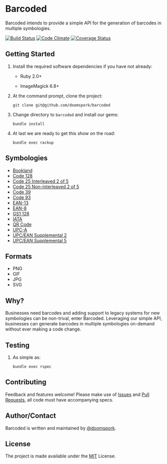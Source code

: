 # Barcoded

Barcoded intends to provide a simple API for the generation of barcodes in multiple symbologies.

[![Build Status](https://travis-ci.org/doomspork/barcoded.png?branch=master)](https://travis-ci.org/doomspork/barcoded) [![Code Climate](https://codeclimate.com/github/doomspork/barcoded.png)](https://codeclimate.com/github/doomspork/barcoded) [![Coverage Status](https://coveralls.io/repos/doomspork/barcoded/badge.png?branch=master)](https://coveralls.io/r/doomspork/barcoded)

## Getting Started

1. Install the required software dependencies if you have not already:

    + Ruby 2.0+

    + ImageMagick 6.8+

2. At the command prompt, clone the project:

	`git clone git@github.com/doomspork/barcoded`

3. Change directory to `barcoded` and install our gems:

	`bundle install`

4. At last we are ready to get this show on the road:

	`bundle exec rackup`

## Symbologies

+ [Bookland](http://en.wikipedia.org/wiki/Bookland)
+ [Code 128](http://en.wikipedia.org/wiki/Code_128)
+ [Code 25 Interleaved 2 of 5](http://en.wikipedia.org/wiki/Interleaved_2_of_5)
+ [Code 25 Non-interleaved 2 of 5](http://en.wikipedia.org/wiki/Interleaved_2_of_5)
+ [Code 39](http://en.wikipedia.org/wiki/Code_39)
+ [Code 93](http://en.wikipedia.org/wiki/Code_93)
+ [EAN-13](http://en.wikipedia.org/wiki/EAN-13)
+ [EAN-8](http://en.wikipedia.org/wiki/EAN-8)
+ [GS1 128](http://en.wikipedia.org/wiki/GS1-128)
+ [IATA](http://en.wikipedia.org/wiki/International_Air_Transport_Association)
+ [QR Code](http://en.wikipedia.org/wiki/QR_code)
+ [UPC-A](http://en.wikipedia.org/wiki/Universal_Product_Code)
+ [UPC/EAN Supplemental 2](http://en.wikipedia.org/wiki/EAN_2)
+ [UPC/EAN Supplemental 5](http://en.wikipedia.org/wiki/EAN_5)

## Formats

+ PNG
+ GIF
+ JPG
+ SVG

## Why?

Businesses need barcodes and adding support to legacy systems for new symbologies can be non-trival, enter Barcoded.  Leveraging our simple API, businesses can generate barcodes in multiple symbologies on-demand without ever making a code change.

## Testing

1. As simple as:

	`bundle exec rspec`

## Contributing

Feedback and features welcome!  Please make use of [Issues](https://github.com/doomspork/barcoded/issues) and [Pull Requests](https://github.com/doomspork/barcoded/pulls), all code must have accompanying specs.

## Author/Contact

Barcoded is written and maintained by [@doomspork](github.com/doomspork).

## License

The project is made available under the [MIT](http://opensource.org/licenses/MIT) License.
